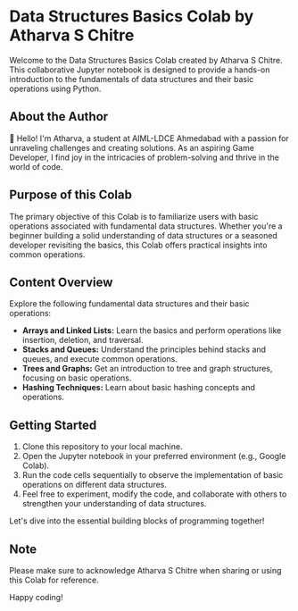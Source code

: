 # Data Structures Basics Colab by Atharva S Chitre

Welcome to the Data Structures Basics Colab created by Atharva S Chitre. This collaborative Jupyter notebook is designed to provide a hands-on introduction to the fundamentals of data structures and their basic operations using Python.

## About the Author

👋 Hello! I'm Atharva, a student at AIML-LDCE Ahmedabad with a passion for unraveling challenges and creating solutions. As an aspiring Game Developer, I find joy in the intricacies of problem-solving and thrive in the world of code.

## Purpose of this Colab

The primary objective of this Colab is to familiarize users with basic operations associated with fundamental data structures. Whether you're a beginner building a solid understanding of data structures or a seasoned developer revisiting the basics, this Colab offers practical insights into common operations.

## Content Overview

Explore the following fundamental data structures and their basic operations:

- **Arrays and Linked Lists:** Learn the basics and perform operations like insertion, deletion, and traversal.
- **Stacks and Queues:** Understand the principles behind stacks and queues, and execute common operations.
- **Trees and Graphs:** Get an introduction to tree and graph structures, focusing on basic operations.
- **Hashing Techniques:** Learn about basic hashing concepts and operations.

## Getting Started

1. Clone this repository to your local machine.
2. Open the Jupyter notebook in your preferred environment (e.g., Google Colab).
3. Run the code cells sequentially to observe the implementation of basic operations on different data structures.
4. Feel free to experiment, modify the code, and collaborate with others to strengthen your understanding of data structures.

Let's dive into the essential building blocks of programming together!

## Note

Please make sure to acknowledge Atharva S Chitre when sharing or using this Colab for reference.

Happy coding!
